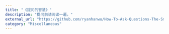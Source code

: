 ```yaml
---
title: "《提问的智慧》"
description: "提问前请阅读一遍。"
external_url: "https://github.com/ryanhanwu/How-To-Ask-Questions-The-Smart-Way/blob/master/README-zh_CN.md"
category: "Miscellaneous"
---
```

